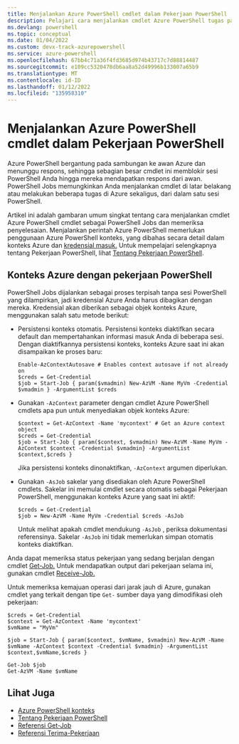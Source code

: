 ```yaml
---
title: Menjalankan Azure PowerShell cmdlet dalam Pekerjaan PowerShell
description: Pelajari cara menjalankan cmdlet Azure PowerShell tugas paralel atau sebagai latar belakang, menggunakan -AsJob dan Start-Job.
ms.devlang: powershell
ms.topic: conceptual
ms.date: 01/04/2022
ms.custom: devx-track-azurepowershell
ms.service: azure-powershell
ms.openlocfilehash: 67bb4c71a36f4fd3685d974b43717c7d88814487
ms.sourcegitcommit: e109cc5320478db6aa8a52d49996b133007a65b9
ms.translationtype: MT
ms.contentlocale: id-ID
ms.lasthandoff: 01/12/2022
ms.locfileid: "135958310"
---
```

# <a name="run-azure-powershell-cmdlets-in-powershell-jobs"></a>Menjalankan Azure PowerShell cmdlet dalam Pekerjaan PowerShell

Azure PowerShell bergantung pada sambungan ke awan Azure dan menunggu respons, sehingga sebagian besar cmdlet ini memblokir sesi PowerShell Anda hingga mereka mendapatkan respons dari awan. PowerShell Jobs memungkinkan Anda menjalankan cmdlet di latar belakang atau melakukan beberapa tugas di Azure sekaligus, dari dalam satu sesi PowerShell.

Artikel ini adalah gambaran umum singkat tentang cara menjalankan cmdlet Azure PowerShell cmdlet sebagai PowerShell Jobs dan memeriksa penyelesaian. Menjalankan perintah Azure PowerShell memerlukan penggunaan Azure PowerShell konteks, yang dibahas secara detail dalam konteks Azure dan [kredensial masuk.](context-persistence.md) Untuk mempelajari selengkapnya tentang Pekerjaan PowerShell, lihat [Tentang Pekerjaan PowerShell](/powershell/module/microsoft.powershell.core/about/about_jobs).

## <a name="azure-contexts-with-powershell-jobs"></a>Konteks Azure dengan pekerjaan PowerShell

PowerShell Jobs dijalankan sebagai proses terpisah tanpa sesi PowerShell yang dilampirkan, jadi kredensial Azure Anda harus dibagikan dengan mereka. Kredensial akan diberikan sebagai objek konteks Azure, menggunakan salah satu metode berikut:

* Persistensi konteks otomatis. Persistensi konteks diaktifkan secara default dan mempertahankan informasi masuk Anda di beberapa sesi. Dengan diaktifkannya persistensi konteks, konteks Azure saat ini akan disampaikan ke proses baru:

  ```azurepowershell-interactive
  Enable-AzContextAutosave # Enables context autosave if not already on
  $creds = Get-Credential
  $job = Start-Job { param($vmadmin) New-AzVM -Name MyVm -Credential $vmadmin } -ArgumentList $creds
  ```

* Gunakan `-AzContext` parameter dengan cmdlet Azure PowerShell cmdlets apa pun untuk menyediakan objek konteks Azure:

  ```azurepowershell-interactive
  $context = Get-AzContext -Name 'mycontext' # Get an Azure context object
  $creds = Get-Credential
  $job = Start-Job { param($context, $vmadmin) New-AzVM -Name MyVm -AzContext $context -Credential $vmadmin} -ArgumentList $context,$creds }
  ```

  Jika persistensi konteks dinonaktifkan, `-AzContext` argumen diperlukan.

* Gunakan `-AsJob` sakelar yang disediakan oleh Azure PowerShell cmdlets. Sakelar ini memulai cmdlet secara otomatis sebagai Pekerjaan PowerShell, menggunakan konteks Azure yang saat ini aktif:

  ```azurepowershell-interactive
  $creds = Get-Credential
  $job = New-AzVM -Name MyVm -Credential $creds -AsJob
  ```

  Untuk melihat apakah cmdlet mendukung `-AsJob` , periksa dokumentasi referensinya. Sakelar `-AsJob` ini tidak memerlukan simpan otomatis konteks diaktifkan.

Anda dapat memeriksa status pekerjaan yang sedang berjalan dengan cmdlet [Get-Job.](/powershell/module/microsoft.powershell.core/get-job) Untuk mendapatkan output dari pekerjaan selama ini, gunakan cmdlet [Receive-Job.](/powershell/module/microsoft.powershell.core/receive-job)

Untuk memeriksa kemajuan operasi dari jarak jauh di Azure, gunakan cmdlet yang terkait dengan tipe `Get-` sumber daya yang dimodifikasi oleh pekerjaan:

```azurepowershell-interactive
$creds = Get-Credential
$context = Get-AzContext -Name 'mycontext'
$vmName = "MyVm"

$job = Start-Job { param($context, $vmName, $vmadmin) New-AzVM -Name $vmName -AzContext $context -Credential $vmadmin} -ArgumentList $context,$vmName,$creds }

Get-Job $job
Get-AzVM -Name $vmName
```

## <a name="see-also"></a>Lihat Juga

* [Azure PowerShell konteks](context-persistence.md)
* [Tentang Pekerjaan PowerShell](/powershell/module/microsoft.powershell.core/about/about_jobs)
* [Referensi Get-Job](/powershell/module/microsoft.powershell.core/get-job)
* [Referensi Terima-Pekerjaan](/powershell/module/microsoft.powershell.core/receive-job)
